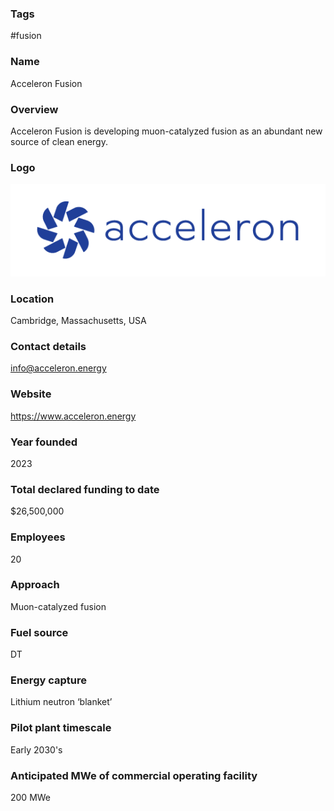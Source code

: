 ### Tags
#fusion 
### Name
Acceleron Fusion
### Overview
Acceleron Fusion is developing muon-catalyzed fusion as an abundant new source of clean energy.
### Logo
![](acceleron_fusion_logo.png)
### Location
Cambridge, Massachusetts, USA
### Contact details
info@acceleron.energy
### Website
https://www.acceleron.energy
### Year founded
2023
### Total declared funding to date
$26,500,000
### Employees
20
### Approach
Muon-catalyzed fusion
### Fuel source
DT
### Energy capture
Lithium neutron ‘blanket’
### Pilot plant timescale
Early 2030's
### Anticipated MWe of commercial operating facility
200 MWe




